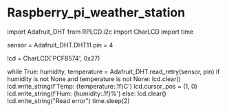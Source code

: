 # Raspberry_pi_weather_station

import Adafruit_DHT
from RPLCD.i2c import CharLCD
import time

sensor = Adafruit_DHT.DHT11
pin = 4

lcd = CharLCD('PCF8574', 0x27)

while True:
	humidity, temperature = Adafruit_DHT.read_retry(sensor, pin)
	if humidity is not None and temperature is not None:
		lcd.clear()
		lcd.write_string(f'Temp: {temperature:.1f}C')
		lcd.cursor_pos = (1, 0)
		lcd.write_string(f'Hum: {humidity:.1f}%')
	else:
		lcd.clear()
		lcd.write_string("Read error")
	time.sleep(2)
